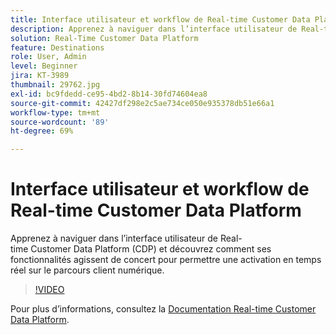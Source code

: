 ```yaml
---
title: Interface utilisateur et workflow de Real-time Customer Data Platform
description: Apprenez à naviguer dans l’interface utilisateur de Real-time Customer Data Platform (CDP) et découvrez comment ses fonctionnalités agissent de concert pour permettre une activation en temps réel sur le parcours client numérique.
solution: Real-Time Customer Data Platform
feature: Destinations
role: User, Admin
level: Beginner
jira: KT-3989
thumbnail: 29762.jpg
exl-id: bc9fdedd-ce95-4bd2-8b14-30fd74604ea8
source-git-commit: 42427df298e2c5ae734ce050e935378db51e66a1
workflow-type: tm+mt
source-wordcount: '89'
ht-degree: 69%

---
```


# Interface utilisateur et workflow de Real-time Customer Data Platform

Apprenez à naviguer dans l’interface utilisateur de Real-time Customer Data Platform (CDP) et découvrez comment ses fonctionnalités agissent de concert pour permettre une activation en temps réel sur le parcours client numérique.

>[!VIDEO](https://video.tv.adobe.com/v/29762?quality=12&learn=on)

Pour plus d’informations, consultez la [Documentation Real-time Customer Data Platform](https://experienceleague.adobe.com/docs/experience-platform/rtcdp/overview.html?lang=fr).
